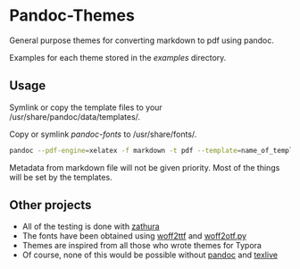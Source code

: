# Pandoc-Themes
General purpose themes for converting markdown to pdf using pandoc.

Examples for each theme stored in the _examples_ directory.

## Usage
Symlink or copy the template files to your /usr/share/pandoc/data/templates/.

Copy or symlink _pandoc-fonts_ to /usr/share/fonts/.

```bash
pandoc --pdf-engine=xelatex -f markdown -t pdf --template=name_of_template.tex /path/to/markdown/file.md > /path/to/pdf/file.pdf
```
Metadata from markdown file will not be given priority. Most of the things will be set by the templates.

## Other projects
+ All of the testing is done with [zathura](https://wiki.archlinux.org/title/zathura)
+ The fonts have been obtained using [woff2ttf](https://archlinux.org/packages/extra/x86_64/woff2/) and [woff2otf.py](https://github.com/hanikesn/woff2otf)
+ Themes are inspired from all those who wrote themes for Typora
+ Of course, none of this would be possible without [pandoc](https://pandoc.org/) and [texlive](https://www.tug.org/texlive/)
